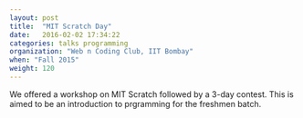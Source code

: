 ```yaml
---
layout: post
title:  "MIT Scratch Day"
date:   2016-02-02 17:34:22
categories: talks programming
organization: "Web n Coding Club, IIT Bombay"
when: "Fall 2015"
weight: 120
---
```


<a></a>
<p>
We offered a workshop on MIT Scratch followed by a 3-day contest. This is aimed to be an introduction to prgramming for the freshmen batch.
</p>
